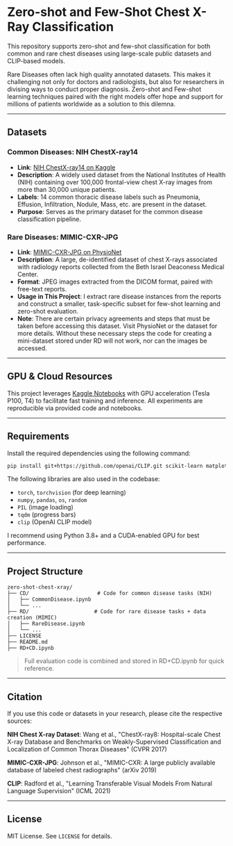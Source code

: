 # Zero-shot and Few-Shot Chest X-Ray Classification

This repository supports zero-shot and few-shot classification for both common and rare chest diseases using large-scale public datasets and CLIP-based models.

Rare Diseases often lack high quality annotated datasets. This makes it challenging not only for doctors and radiologists, but also for researchers in divising ways to conduct proper diagnosis. Zero-shot and Few-shot learning techniques paired with the right models offer hope and support for millions of patients worldwide as a solution to this dilemna. 

---

## Datasets

### Common Diseases: NIH ChestX-ray14

* **Link**: [NIH ChestX-ray14 on Kaggle](https://www.kaggle.com/datasets/nih-chest-xrays/data)
* **Description**: A widely used dataset from the National Institutes of Health (NIH) containing over 100,000 frontal-view chest X-ray images from more than 30,000 unique patients.
* **Labels**: 14 common thoracic disease labels such as Pneumonia, Effusion, Infiltration, Nodule, Mass, etc. are present in the dataset.
* **Purpose**: Serves as the primary dataset for the common disease classification pipeline.

### Rare Diseases: MIMIC-CXR-JPG

* **Link**: [MIMIC-CXR-JPG on PhysioNet](https://physionet.org/content/mimic-cxr-jpg/2.0.0/)
* **Description**: A large, de-identified dataset of chest X-rays associated with radiology reports collected from the Beth Israel Deaconess Medical Center.
* **Format**: JPEG images extracted from the DICOM format, paired with free-text reports.
* **Usage in This Project**: I extract rare disease instances from the reports and construct a smaller, task-specific subset for few-shot learning and zero-shot evaluation.
* **Note**: There are certain privacy agreements and steps that must be taken before accessing this dataset. Visit PhysioNet or the dataset for more details. Without these necessary steps the code for creating a mini-dataset stored under RD will not work, nor can the images be accessed. 

---

## GPU & Cloud Resources

This project leverages [Kaggle Notebooks](https://www.kaggle.com/code) with GPU acceleration (Tesla P100, T4) to facilitate fast training and inference. All experiments are reproducible via provided code and notebooks.

---

## Requirements

Install the required dependencies using the following command:

```bash
pip install git+https://github.com/openai/CLIP.git scikit-learn matplotlib
```

The following libraries are also used in the codebase:

* `torch`, `torchvision` (for deep learning)
* `numpy`, `pandas`, `os`, `random`
* `PIL` (image loading)
* `tqdm` (progress bars)
* `clip` (OpenAI CLIP model)

I recommend using Python 3.8+ and a CUDA-enabled GPU for best performance.

---

## Project Structure

```
zero-shot-chest-xray/
├── CD/                      # Code for common disease tasks (NIH)
│   ├── CommonDisease.ipynb
│   └── ...
├── RD/                     # Code for rare disease tasks + data creation (MIMIC)
│   ├── RareDisease.ipynb
│   └── ...
├── LICENSE
├── README.md
├── RD+CD.ipynb
```

> Full evaluation code is combined and stored in RD+CD.ipynb for quick reference. 

---

## Citation

If you use this code or datasets in your research, please cite the respective sources:

**NIH Chest X-ray Dataset**: Wang et al., "ChestX-ray8: Hospital-scale Chest X-ray Database and Benchmarks on Weakly-Supervised Classification and Localization of Common Thorax Diseases" (CVPR 2017)

**MIMIC-CXR-JPG**: Johnson et al., "MIMIC-CXR: A large publicly available database of labeled chest radiographs" (arXiv 2019)

**CLIP**: Radford et al., "Learning Transferable Visual Models From Natural Language Supervision" (ICML 2021)


---

## License

MIT License. See `LICENSE` for details.

